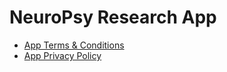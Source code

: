 # NeuroPsy Research App

- [App Terms & Conditions](./terms)
- [App Privacy Policy](./privacypolicy)

